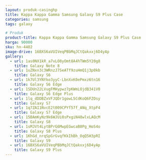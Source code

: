 ```yaml
---
layout: produk-casinghp
title: Kappa Kappa Gamma Samsung Galaxy S9 Plus Case
categories: samsung
tags: galaxy

# Produk
product-title: Kappa Kappa Gamma Samsung Galaxy S9 Plus Case
harga: 90000
sku: hn-4402
image-drive: 16BXS6aVUIVeqPBbMqJCtQakxxj6D4yAp
gallery:
  - url: 1as0NX1kR_a7vLO8yOmt8A4hTWm5Y20g8
    title: Galaxy Note 8
  - url: 1uZNxn3c3WRnzJ7SeATf9zuHmQ1j3p0kb
    title: Galaxy S6
  - url: 1k7Ul3YNYko3yyC-LbnXxK0ePmxz6tn16
    title: Galaxy S6 Edge
  - url: 1SDUn22LVugFMHypwz7pKWmLOjdB341V0
    title: Galaxy S6 Edge Plus
  - url: 1lq_dDDBZxVFJQDr1gowL5CdKoQ6FZOsy
    title: Galaxy S7
  - url: 1q7ZAI1NvcE2t009CPYf57f_ANq_XtpF4
    title: Galaxy S7 Edge
  - url: 15BAmKyNz9k6WJUi0sPxgiN48wlxLAQcM
    title: Galaxy S8
  - url: 1sMJVt4LytBPrG6MwpEGwcaB0Pg_HoS4o
    title: Galaxy S8 Plus
  - url: 1KhGd_nrqSpGrGvqfKkIhBh_OqQ5H3pRI
    title: Galaxy S9
  - url: 16BXS6aVUIVeqPBbMqJCtQakxxj6D4yAp
    title: Galaxy S9 Plus
---
```

